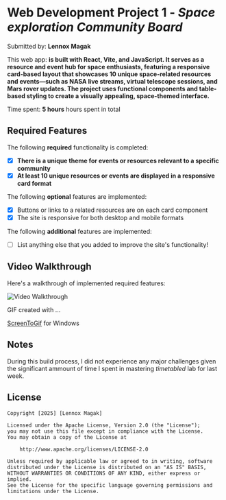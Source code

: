 # Web Development Project 1 - *Space exploration Community Board*

Submitted by: **Lennox Magak**

This web app: **is built with React, Vite, and JavaScript. It serves as a resource and event hub for space enthusiasts, featuring a responsive card-based layout that showcases 10 unique space-related resources and events—such as NASA live streams, virtual telescope sessions, and Mars rover updates. The project uses functional components and table-based styling to create a visually appealing, space-themed interface.**

Time spent: **5 hours** hours spent in total

## Required Features

The following **required** functionality is completed:

- [x] **There is a unique theme for events or resources relevant to a specific community**
- [x] **At least 10 unique resources or events are displayed in a responsive card format**

The following **optional** features are implemented:

- [x] Buttons or links to a related resources are on each card component
- [x] The site is responsive for both desktop and mobile formats

The following **additional** features are implemented:

* [ ] List anything else that you added to improve the site's functionality!

## Video Walkthrough

Here's a walkthrough of implemented required features:

<img src='https://imgur.com/a/ZPzFWGK' title='Video Walkthrough' width='' alt='Video Walkthrough' />


GIF created with ...  

[ScreenToGif](https://www.screentogif.com/) for Windows

## Notes

During this build process, I did not experience any major challenges given the significant ammount of time I spent in mastering *timetabled* lab for last week. 

## License

    Copyright [2025] [Lennox Magak]

    Licensed under the Apache License, Version 2.0 (the "License");
    you may not use this file except in compliance with the License.
    You may obtain a copy of the License at

        http://www.apache.org/licenses/LICENSE-2.0

    Unless required by applicable law or agreed to in writing, software
    distributed under the License is distributed on an "AS IS" BASIS,
    WITHOUT WARRANTIES OR CONDITIONS OF ANY KIND, either express or implied.
    See the License for the specific language governing permissions and
    limitations under the License.
